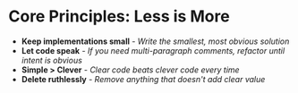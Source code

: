 # Core Principles: **Less is More**

- **Keep implementations small** - *Write the smallest, most obvious solution*
- **Let code speak** - *If you need multi-paragraph comments, refactor until intent is obvious*
- **Simple > Clever** - *Clear code beats clever code every time*
- **Delete ruthlessly** - *Remove anything that doesn't add clear value*